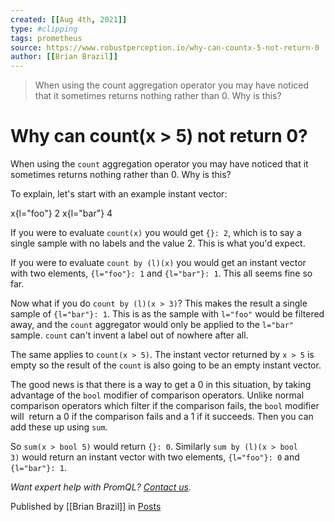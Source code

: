 ```yaml
---
created: [[Aug 4th, 2021]]
type: #clipping
tags: prometheus 
source: https://www.robustperception.io/why-can-countx-5-not-return-0
author: [[Brian Brazil]] 
---
```

> When using the count aggregation operator you may have noticed that it sometimes returns nothing rather than 0. Why is this?

# Why can count(x > 5) not return 0?


When using the `count` aggregation operator you may have noticed that it sometimes returns nothing rather than 0. Why is this?

To explain, let's start with an example instant vector:

x{l="foo"} 2
x{l="bar"} 4

If you were to evaluate `count(x)` you would get `{}: 2`, which is to say a single sample with no labels and the value 2. This is what you'd expect.

If you were to evaluate `count by (l)(x)` you would get an instant vector with two elements, `{l="foo"}: 1` and `{l="bar"}: 1`. This all seems fine so far.

Now what if you do `count by (l)(x > 3)`? This makes the result a single sample of `{l="bar"}: 1`. This is as the sample with `l="foo"` would be filtered away, and the `count` aggregator would only be applied to the `l="bar"` sample. `count` can't invent a label out of nowhere after all.

The same applies to `count(x > 5)`. The instant vector returned by `x > 5` is empty so the result of the `count` is also going to be an empty instant vector.

The good news is that there is a way to get a 0 in this situation, by taking advantage of the `bool` modifier of comparison operators. Unlike normal comparison operators which filter if the comparison fails, the `bool` modifier will  return a 0 if the comparison fails and a 1 if it succeeds. Then you can add these up using `sum`.

So `sum(x > bool 5)` would return `{}: 0`. Similarly `sum by (l)(x > bool 3)` would return an instant vector with two elements, `{l="foo"}: 0` and `{l="bar"}: 1`.

_Want expert help with PromQL? [Contact us](mailto:prometheus@robustperception.io)._

Published by [[Brian Brazil]] in [Posts](https://www.robustperception.io/category/posts)
